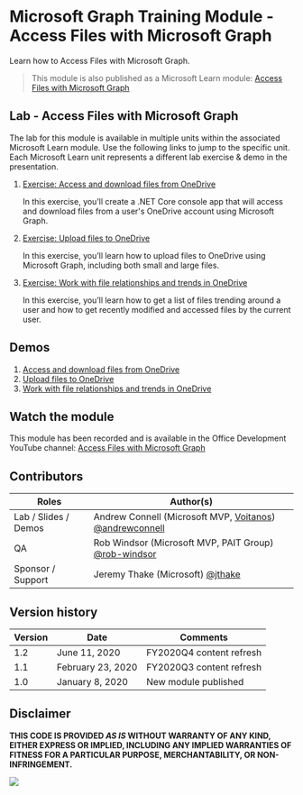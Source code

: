 # Microsoft Graph Training Module - Access Files with Microsoft Graph

Learn how to Access Files with Microsoft Graph.

> This module is also published as a Microsoft Learn module: [Access Files with Microsoft Graph](https://docs.microsoft.com/learn/modules/msgraph-access-file-data)

## Lab - Access Files with Microsoft Graph

The lab for this module is available in multiple units within the associated Microsoft Learn module. Use the following links to jump to the specific unit. Each Microsoft Learn unit represents a different lab exercise & demo in the presentation.

1. [Exercise: Access and download files from OneDrive](https://docs.microsoft.com/en-us/learn/modules/msgraph-access-file-data/3-exercise-access-files-onedrive)

   In this exercise, you’ll create a .NET Core console app that will access and download files from a user's OneDrive account using Microsoft Graph.

1. [Exercise: Upload files to OneDrive](https://docs.microsoft.com/en-us/learn/modules/msgraph-access-file-data/5-exercise-upload-files-onedrive)

   In this exercise, you’ll learn how to upload files to OneDrive using Microsoft Graph, including both small and large files.

1. [Exercise: Work with file relationships and trends in OneDrive](https://docs.microsoft.com/en-us/learn/modules/msgraph-access-file-data/7-exercise-files-insights)

   In this exercise, you’ll learn how to get a list of files trending around a user and how to get recently modified and accessed files by the current user.

## Demos

1. [Access and download files from OneDrive](./demos/01-display-download)
1. [Upload files to OneDrive](./demos/02-upload)
1. [Work with file relationships and trends in OneDrive](./demos/03-trending-used)

## Watch the module

This module has been recorded and is available in the Office Development YouTube channel: [Access Files with Microsoft Graph](https://youtu.be/YYcuyNfNdRw)

## Contributors

|        Roles         |                                             Author(s)                                              |
| -------------------- | -------------------------------------------------------------------------------------------------- |
| Lab / Slides / Demos | Andrew Connell (Microsoft MVP, [Voitanos](/voitanos)) [@andrewconnell](//github.com/andrewconnell) |
| QA                   | Rob Windsor (Microsoft MVP, PAIT Group) [@rob-windsor](//github.com/rob-windsor)                   |
| Sponsor / Support    | Jeremy Thake (Microsoft) [@jthake](//github.com/jthake)                                            |

## Version history

| Version |       Date        |         Comments         |
| ------- | ----------------- | ------------------------ |
| 1.2     | June 11, 2020     | FY2020Q4 content refresh |
| 1.1     | February 23, 2020 | FY2020Q3 content refresh |
| 1.0     | January 8, 2020   | New module published     |

## Disclaimer

**THIS CODE IS PROVIDED _AS IS_ WITHOUT WARRANTY OF ANY KIND, EITHER EXPRESS OR IMPLIED, INCLUDING ANY IMPLIED WARRANTIES OF FITNESS FOR A PARTICULAR PURPOSE, MERCHANTABILITY, OR NON-INFRINGEMENT.**

<img src="https://telemetry.sharepointpnp.com/msgraph-access-file-data" />
